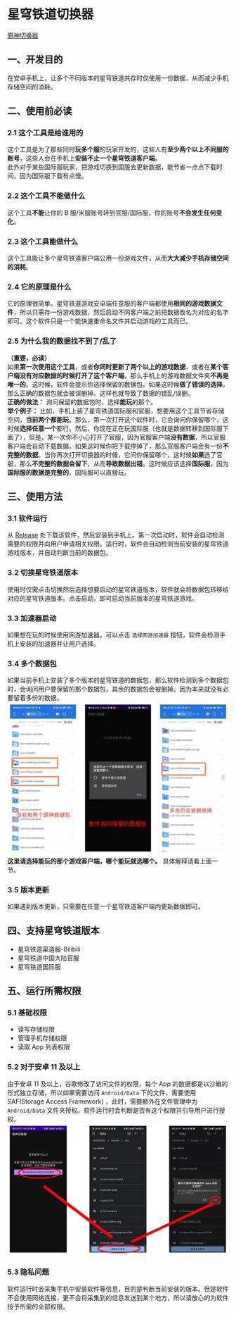 # 星穹铁道切换器
<a href="https://github.com/fengyec2/GenshinSwitcher/tree/master" title="原神切换器">原神切换器</a>
## 一、开发目的  
在安卓手机上，让多个不同版本的星穹铁道共存时仅使用一份数据，从而减少手机存储空间的消耗。  
## **二、使用前必读**  
### **2.1 这个工具是给谁用的**  
这个工具是为了那些同时**玩多个服**的玩家开发的，这些人有**至少两个以上不同服的账号**，这些人会在手机上**安装不止一个星穹铁道客户端**。  
此外对于某些国际服玩家，把游戏切换到国服去更新数据，能节省一点点下载时间，因为国际服下载有点慢。    
### **2.2 这个工具不能做什么**  
这个工具**不能**让你的 B 服/米服账号转到官服/国际服，你的账号**不会发生任何变化**。  
### **2.3 这个工具能做什么**  
这个工具能让多个星穹铁道客户端公用一份游戏文件，从而**大大减少手机存储空间的消耗**。  
### **2.4 它的原理是什么**  
它的原理很简单。星穹铁道游戏安卓端任意服的客户端都使用**相同的游戏数据文件**，所以只需存一份游戏数据，然后启动不同客户端之前把数据改名为对应的名字即可。这个软件只是一个能快速重命名文件并启动游戏的工具而已。  
### **2.5 为什么我的数据找不到了/乱了**  
**（重要，必读）**  
如果**第一次使用这个工具**，或者**你同时更新了两个以上的游戏数据**，或者在**某个客户端没有对应数据的时候打开了这个客户端**，那么手机上的游戏数据文件夹**不再是唯一的**。这时候，软件会提示你选择保留的数据包。如果这时候**做了错误的选择**，那么正确的数据包就会被误删掉。这样也就导致了数据的错乱/误删。  
**正确的做法：** 询问保留的数据包时，选择**能玩**的那个。  
**举个例子：** 比如，手机上装了星穹铁道国际服和官服，想要用这个工具节省存储空间，**当前两个都能玩**。那么，第一次打开这个软件时，它会询问你保留哪个，这时候**选择任意一个**都行。然后，你现在正在玩国际服（也就是数据转移到国际服下面了），但是，某一次你不小心打开了官服，因为官服客户端**没有数据**，所以官服客户端会自动下载数据。如果这时候你把下载停掉了，那么官服客户端会有一份**不完整的数据**。当你再次打开切换器的时候，它问你保留哪个，这时候**如果**选了官服，那么**不完整的数据会留下**，从而**导致数据出错**。这时候应该选择**国际服**，因为**国际服的数据是完整的**，国际服可以直接玩。  
## 三、使用方法  
### 3.1 软件运行  
从 <a href="https://github.com/fengyec2/GenshinSwitcher/releases" title="Release">Release</a> 处下载该软件，然后安装到手机上。第一次启动时，软件会自动检测需要的权限并向用户申请相关权限。运行时，软件会自动检测当前安装的星穹铁道游戏版本，并自动判断当前的数据包。
### 3.2 切换星穹铁道版本  
使用时仅需点击切换然后选择想要启动的星穹铁道版本，软件就会将数据包转移给对应的星穹铁道版本。点击启动，即可启动当前版本的星穹铁道游戏。  
### 3.3 加速器启动  
如果想在玩的时候使用网游加速器，可以点击 `选择网游加速器` 按钮，软件会检测手机上安装的加速器并让用户选择。  
### 3.4 多个数据包  
如果当前手机上安装了多个版本的星穹铁道的数据包，那么软件检测到多个数据包时，会询问用户要保留的那个数据包，其余的数据包会被删掉。因为本来就没有必要留着多份的数据。 
![多份数据的处理方法](./images/multi_genshin.jpg)  
**这里请选择能玩的那个游戏客户端，哪个能玩就选哪个。** 具体解释请看上面一节。
### 3.5 版本更新  
如果遇到版本更新，只需要在任意一个星穹铁道客户端内更新数据即可。  
## 四、支持星穹铁道版本  
- 星穹铁道渠道服-Bilibili
- 星穹铁道中国大陆官服
- 星穹铁道国际服
## 五、运行所需权限
### 5.1 基础权限  
- 读写存储权限  
- 管理手机存储权限  
- 读取 App 列表权限  
### 5.2 对于安卓 11 及以上  
由于安卓 11 及以上，谷歌修改了访问文件的权限，每个 App 的数据都是以沙箱的形式独立存储，所以如果需要访问 `Android/Data` 下的文件，需要使用 SAF(Storage Access Framework) ，此时，需要额外在文件管理中为 `Android/Data` 文件夹授权。软件运行时会判断是否有这个权限并引导用户进行授权。  
![安卓11及以上的授权方法](./images/android11_grant.JPG)  
### 5.3 隐私问题  
软件运行时会采集手机中安装软件等信息，目的是判断当前安装的版本。但是软件不会使用网络连接，更不会将采集到的信息发送到某个地方，所以请放心的为软件授予所需的全部权限。  
